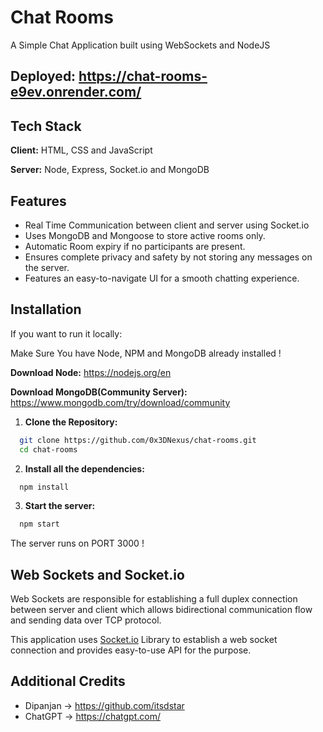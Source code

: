 # Chat Rooms

A Simple Chat Application built using WebSockets and NodeJS

## Deployed: https://chat-rooms-e9ev.onrender.com/

## Tech Stack

**Client:** HTML, CSS and JavaScript

**Server:** Node, Express, Socket.io and MongoDB

## Features

- Real Time Communication between client and server using Socket.io
- Uses MongoDB and Mongoose to store active rooms only.
- Automatic Room expiry if no participants are present. 
- Ensures complete privacy and safety by not storing any messages on the server.
- Features an easy-to-navigate UI for a smooth chatting experience.

## Installation

If you want to run it locally:

Make Sure You have Node, NPM and MongoDB already installed !

**Download Node:** https://nodejs.org/en

**Download MongoDB(Community Server):** https://www.mongodb.com/try/download/community
 

1. **Clone the Repository:**
```bash
  git clone https://github.com/0x3DNexus/chat-rooms.git
  cd chat-rooms
```
2. **Install all the dependencies:**
```bash
  npm install
```

3. **Start the server:**
```bash
  npm start
``` 

The server runs on PORT 3000 !

## Web Sockets and Socket.io
Web Sockets are responsible for establishing a full duplex connection between server and client which allows bidirectional communication flow and sending data over TCP protocol.

This application uses [Socket.io](https://socket.io/) Library to establish a web socket connection and provides easy-to-use API for the purpose.

## Additional Credits 

- Dipanjan -> https://github.com/itsdstar
- ChatGPT -> https://chatgpt.com/